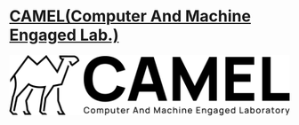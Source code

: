 # [CAMEL(Computer And Machine Engaged Lab.)](https://sites.google.com/view/pnu-camel/home)
<img src="https://github.com/PNUxCAMEL/.github/blob/main/Asset%2027.png" align="center">
